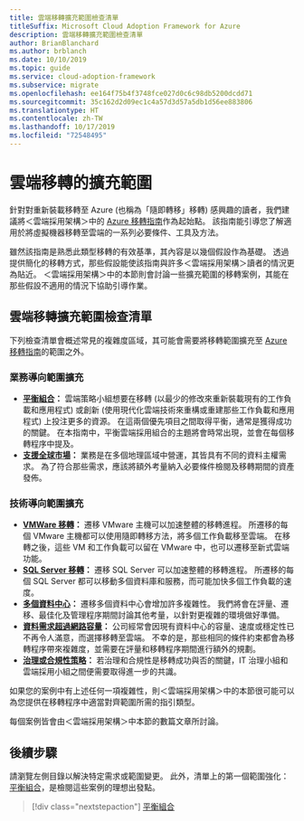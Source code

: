 ```yaml
---
title: 雲端移轉擴充範圍檢查清單
titleSuffix: Microsoft Cloud Adoption Framework for Azure
description: 雲端移轉擴充範圍檢查清單
author: BrianBlanchard
ms.author: brblanch
ms.date: 10/10/2019
ms.topic: guide
ms.service: cloud-adoption-framework
ms.subservice: migrate
ms.openlocfilehash: ee164f75b4f3748fce027d0c6c98db5200dcdd71
ms.sourcegitcommit: 35c162d2d09ec1c4a57d3d57a5db1d56ee883806
ms.translationtype: HT
ms.contentlocale: zh-TW
ms.lasthandoff: 10/17/2019
ms.locfileid: "72548495"
---
```

# <a name="expanded-scope-for-cloud-migration"></a>雲端移轉的擴充範圍

針對對重新裝載移轉至 Azure (也稱為「隨即轉移」移轉) 感興趣的讀者，我們建議將＜雲端採用架構＞中的 [Azure 移轉指南](../azure-migration-guide/index.md)作為起始點。 該指南能引導您了解適用於將虛擬機器移轉至雲端的一系列必要條件、工具及方法。

雖然該指南是熟悉此類型移轉的有效基準，其內容是以幾個假設作為基礎。 透過提供簡化的移轉方式，那些假設能使該指南與許多＜雲端採用架構＞讀者的情況更為貼近。 ＜雲端採用架構＞中的本節則會討論一些擴充範圍的移轉案例，其能在那些假設不適用的情況下協助引導作業。

## <a name="cloud-migration-expanded-scope-checklist"></a>雲端移轉擴充範圍檢查清單

下列檢查清單會概述常見的複雜度區域，其可能會需要將移轉範圍擴充至 [Azure 移轉指南](../azure-migration-guide/index.md)的範圍之外。

### <a name="business-driven-scope-expansion"></a>業務導向範圍擴充

- **[平衡組合](./balance-the-portfolio.md)：** 雲端策略小組想要在移轉 (以最少的修改來重新裝載現有的工作負載和應用程式) 或創新 (使用現代化雲端技術來重構或重建那些工作負載和應用程式) 上投注更多的資源。 在這兩個優先項目之間取得平衡，通常是獲得成功的關鍵。 在本指南中，平衡雲端採用組合的主題將會時常出現，並會在每個移轉程序中提及。
- **[支援全球市場](../../decision-guides/regions/index.md)：** 業務是在多個地理區域中營運，其皆具有不同的資料主權需求。 為了符合那些需求，應該將額外考量納入必要條件檢閱及移轉期間的資產發佈。

### <a name="technology-driven-scope-expansion"></a>技術導向範圍擴充

- **[VMWare 移轉](./vmware-host.md)：** 遷移 VMware 主機可以加速整體的移轉進程。 所遷移的每個 VMware 主機都可以使用隨即轉移方法，將多個工作負載移至雲端。 在移轉之後，這些 VM 和工作負載可以留在 VMware 中，也可以遷移至新式雲端功能。
- **[SQL Server 移轉](./sql-migration.md)：** 遷移 SQL Server 可以加速整體的移轉進程。 所遷移的每個 SQL Server 都可以移動多個資料庫和服務，而可能加快多個工作負載的速度。
- **[多個資料中心](./multiple-datacenters.md)：** 遷移多個資料中心會增加許多複雜性。 我們將會在評量、遷移、最佳化及管理程序期間討論其他考量，以針對更複雜的環境做好準備。
- **[資料需求超過網路容量](./network-capacity-exceeded.md)：** 公司經常會因現有資料中心的容量、速度或穩定性已不再令人滿意，而選擇移轉至雲端。 不幸的是，那些相同的條件約束都會為移轉程序帶來複雜度，並需要在評量和移轉程序期間進行額外的規劃。
- **[治理或合規性策略](./governance-or-compliance.md)：** 若治理和合規性是移轉成功與否的關鍵，IT 治理小組和雲端採用小組之間便需要取得進一步的共識。

如果您的案例中有上述任何一項複雜性，則＜雲端採用架構＞中的本節很可能可以為您提供在移轉程序中適當對齊範圍所需的指引類型。

每個案例皆會由＜雲端採用架構＞中本節的數篇文章所討論。

## <a name="next-steps"></a>後續步驟

請瀏覽左側目錄以解決特定需求或範圍變更。 此外，清單上的第一個範圍強化：[平衡組合](./balance-the-portfolio.md)，是檢閱這些案例的理想出發點。

> [!div class="nextstepaction"]
> [平衡組合](./balance-the-portfolio.md)
